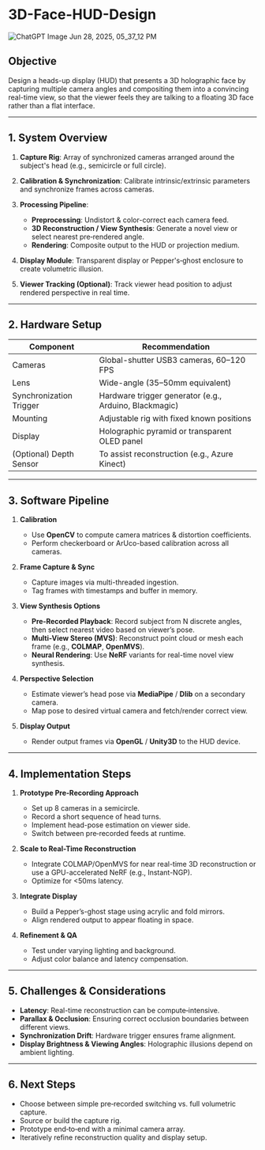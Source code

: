 # 3D-Face-HUD-Design
![ChatGPT Image Jun 28, 2025, 05_37_12 PM](https://github.com/user-attachments/assets/916aab54-412c-424b-b8c1-bffcea37b188)

## Objective

Design a heads-up display (HUD) that presents a 3D holographic face by capturing multiple camera angles and compositing them into a convincing real-time view, so that the viewer feels they are talking to a floating 3D face rather than a flat interface.

---

## 1. System Overview

1. **Capture Rig**: Array of synchronized cameras arranged around the subject's head (e.g., semicircle or full circle).
2. **Calibration & Synchronization**: Calibrate intrinsic/extrinsic parameters and synchronize frames across cameras.
3. **Processing Pipeline**:

   * **Preprocessing**: Undistort & color-correct each camera feed.
   * **3D Reconstruction / View Synthesis**: Generate a novel view or select nearest pre‑rendered angle.
   * **Rendering**: Composite output to the HUD or projection medium.
4. **Display Module**: Transparent display or Pepper's‑ghost enclosure to create volumetric illusion.
5. **Viewer Tracking (Optional)**: Track viewer head position to adjust rendered perspective in real time.

---

## 2. Hardware Setup

| Component               | Recommendation                                         |
| ----------------------- | ------------------------------------------------------ |
| Cameras                 | Global-shutter USB3 cameras, 60–120 FPS                |
| Lens                    | Wide-angle (35–50mm equivalent)                        |
| Synchronization Trigger | Hardware trigger generator (e.g., Arduino, Blackmagic) |
| Mounting                | Adjustable rig with fixed known positions              |
| Display                 | Holographic pyramid or transparent OLED panel          |
| (Optional) Depth Sensor | To assist reconstruction (e.g., Azure Kinect)          |

---

## 3. Software Pipeline

1. **Calibration**

   * Use **OpenCV** to compute camera matrices & distortion coefficients.
   * Perform checkerboard or ArUco-based calibration across all cameras.

2. **Frame Capture & Sync**

   * Capture images via multi-threaded ingestion.
   * Tag frames with timestamps and buffer in memory.

3. **View Synthesis Options**

   * **Pre‑Recorded Playback**: Record subject from N discrete angles, then select nearest video based on viewer’s pose.
   * **Multi-View Stereo (MVS)**: Reconstruct point cloud or mesh each frame (e.g., **COLMAP**, **OpenMVS**).
   * **Neural Rendering**: Use **NeRF** variants for real-time novel view synthesis.

4. **Perspective Selection**

   * Estimate viewer’s head pose via **MediaPipe** / **Dlib** on a secondary camera.
   * Map pose to desired virtual camera and fetch/render correct view.

5. **Display Output**

   * Render output frames via **OpenGL** / **Unity3D** to the HUD device.

---

## 4. Implementation Steps

1. **Prototype Pre‑Recording Approach**

   * Set up 8 cameras in a semicircle.
   * Record a short sequence of head turns.
   * Implement head-pose estimation on viewer side.
   * Switch between pre‑recorded feeds at runtime.

2. **Scale to Real-Time Reconstruction**

   * Integrate COLMAP/OpenMVS for near real-time 3D reconstruction or use a GPU-accelerated NeRF (e.g., Instant-NGP).
   * Optimize for <50ms latency.

3. **Integrate Display**

   * Build a Pepper’s-ghost stage using acrylic and fold mirrors.
   * Align rendered output to appear floating in space.

4. **Refinement & QA**

   * Test under varying lighting and background.
   * Adjust color balance and latency compensation.

---

## 5. Challenges & Considerations

* **Latency**: Real-time reconstruction can be compute‑intensive.
* **Parallax & Occlusion**: Ensuring correct occlusion boundaries between different views.
* **Synchronization Drift**: Hardware trigger ensures frame alignment.
* **Display Brightness & Viewing Angles**: Holographic illusions depend on ambient lighting.

---

## 6. Next Steps

* Choose between simple pre‑recorded switching vs. full volumetric capture.
* Source or build the capture rig.
* Prototype end‑to‑end with a minimal camera array.
* Iteratively refine reconstruction quality and display setup.
